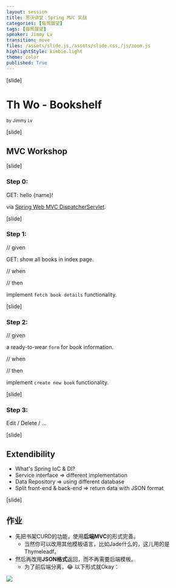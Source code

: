 ```yaml
---
layout: session
title: 思沃讲堂：Spring MVC 实战
categories: [每周展望]
tags: [每周展望]
speaker: Jimmy Lv
transition: move
files: /assets/slide.js,/assets/slide.css,/js/zoom.js
highlightStyle: kimbie.light
theme: color
published: True
---
```


[slide]

# Th Wo - Bookshelf
<small>by Jimmy Lv</small>

[slide]

## MVC Workshop

[slide]

### Step 0:

GET: hello {name}! 

via [Spring Web MVC DispatcherServlet](http://docs.spring.io/spring/docs/current/spring-framework-reference/html/mvc.html#mvc-servlet).

[slide]

### Step 1:

// given

GET: show all books in index page.

// when

// then

implement `fetch book details` functionality.

[slide]

### Step 2:

// given

a ready-to-wear `form` for book information.

// when

// then

implement `create new book` functionality.

[slide]

### Step 3:

Edit / Delete / ...

[slide]

## Extendibility

- What's Spring IoC & DI?
- Service interface => different implementation
- Data Repository => using different database
- Split front-end & back-end => return data with JSON format

[slide]

## 作业

- 先把书架CURD的功能，使用**后端MVC**的形式完善。
    + 当然你可以改用其他模板语言，比如Jade什么的，这儿用的是Thymeleadf。
- 然后再改用**JSON格式**返回，而不再需要后端模板。
    + 为了前后端分离，😂 以下形式就Okay：

![](//o7mw3gkkh.qnssl.com//json-format.jpg)

